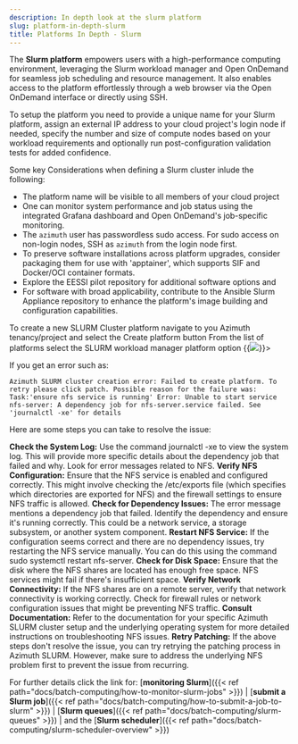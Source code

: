 ```yaml
---
description: In depth look at the slurm platform
slug: platform-in-depth-slurm
title: Platforms In Depth - Slurm
---
```

The **Slurm platform** empowers users with a high-performance computing environment, leveraging the Slurm workload manager and Open OnDemand for seamless job scheduling and resource management. It also enables access to the platform effortlessly through a web browser via the Open OnDemand interface or directly using SSH.

To setup the platform you need to provide a unique name for your Slurm platform, assign an external IP address to your cloud project's login node if needed, specify the number and size of compute nodes based on your workload requirements and optionally run post-configuration validation tests for added confidence.

Some key Considerations when defining a Slurm cluster inlude the following:

- The platform name will be visible to all members of your cloud project
- One can monitor system performance and job status using the integrated Grafana dashboard and Open OnDemand's job-specific monitoring.
- The `azimuth` user has passwordless sudo access. For sudo access on non-login nodes, SSH as `azimuth` from the login node first.
- To preserve software installations across platform upgrades, consider packaging them for use with 'apptainer', which supports SIF and Docker/OCI container formats.
- Explore the EESSI pilot repository for additional software options and
- For software with broad applicability, contribute to the Ansible Slurm Appliance repository to enhance the platform's image building and configuration capabilities.

To create a new SLURM Cluster platform navigate to you Azimuth tenancy/project and select the Create platform button
From the list of platforms select the SLURM workload manager platform option
{{<image src="img/docs/azimuth-images/Azimuth-create-slurm-cluster-configuration-Page.jpg" caption="Create SLURM platform" wrapper="col-9 mx-auto" wrapper="text-center">}}>

If you get an error such as:

`Azimuth SLURM cluster creation error: Failed to create platform. To retry please click patch. Possible reason for the failure was: Task:'ensure nfs service is running' Error: Unable to start service nfs-server: A dependency job for nfs-server.service failed. See 'journalctl -xe' for details`

Here are some steps you can take to resolve the issue:

**Check the System Log:**
Use the command journalctl -xe to view the system log. This will provide more specific details about the dependency job that failed and why. Look for error messages related to NFS.
**Verify NFS Configuration:**
Ensure that the NFS service is enabled and configured correctly. This might involve checking the /etc/exports file (which specifies which directories are exported for NFS) and the firewall settings to ensure NFS traffic is allowed.
**Check for Dependency Issues:** The error message mentions a dependency job that failed. Identify the dependency and ensure it's running correctly. This could be a network service, a storage subsystem, or another system component.
**Restart NFS Service:**
If the configuration seems correct and there are no dependency issues, try restarting the NFS service manually. You can do this using the command sudo systemctl restart nfs-server.
**Check for Disk Space:**
Ensure that the disk where the NFS shares are located has enough free space. NFS services might fail if there's insufficient space.
**Verify Network Connectivity:**
If the NFS shares are on a remote server, verify that network connectivity is working correctly. Check for firewall rules or network configuration issues that might be preventing NFS traffic.
**Consult Documentation:**
Refer to the documentation for your specific Azimuth SLURM cluster setup and the underlying operating system for more detailed instructions on troubleshooting NFS issues.
**Retry Patching:**
If the above steps don't resolve the issue, you can try retrying the patching process in Azimuth SLURM. However, make sure to address the underlying NFS problem first to prevent the issue from recurring.

For further details click the link for: [**monitoring Slurm**]({{< ref path="docs/batch-computing/how-to-monitor-slurm-jobs" >}}) | [**submit a Slurm job**]({{< ref path="docs/batch-computing/how-to-submit-a-job-to-slurm" >}}) | [**Slurm queues**]({{< ref path="docs/batch-computing/slurm-queues" >}}) | and the [**Slurm scheduler**]({{< ref path="docs/batch-computing/slurm-scheduler-overview" >}})

